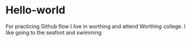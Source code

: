 # Hello-world
For practicing Github flow
I live in worthing and attend Worthing college.
I like going to the seafont and swimming
